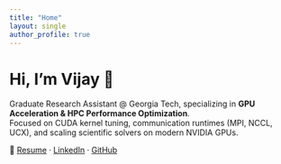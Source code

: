```yaml
---
title: "Home"
layout: single
author_profile: true
---
```


# Hi, I’m Vijay 👋

Graduate Research Assistant @ Georgia Tech, specializing in **GPU Acceleration & HPC Performance Optimization**.  
Focused on CUDA kernel tuning, communication runtimes (MPI, NCCL, UCX), and scaling scientific solvers on modern NVIDIA GPUs.  

🔗 [Resume](/assets/docs/Resume_draft.pdf) · [LinkedIn](https://linkedin.com/in/vijaykodamalla) · [GitHub](https://github.com/vkodamalla3)
